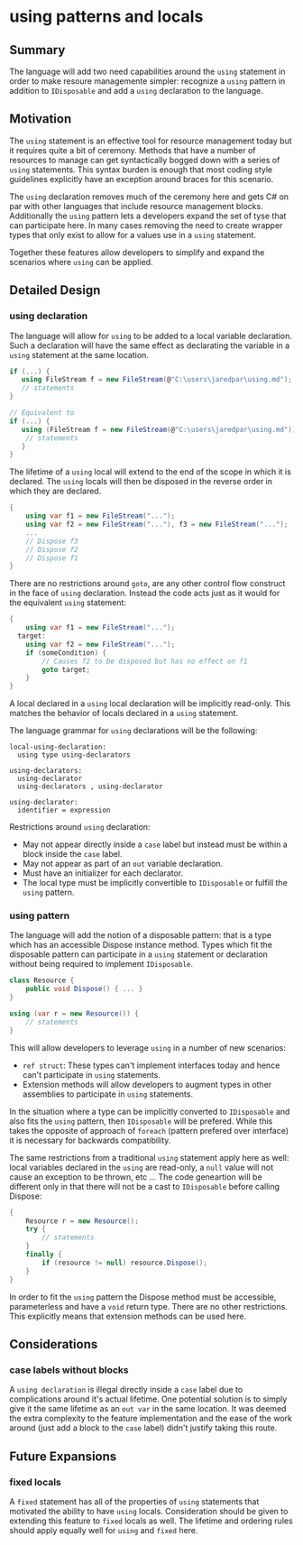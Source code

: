 # using patterns and locals

## Summary

The language will add two need capabilities around the `using` statement in order to make resoure
managemente simpler: recognize a `using` pattern in addition to `IDisposable` and add a `using`
declaration to the language.

## Motivation

The `using` statement is an effective tool for resource management today but it requires quite a 
bit of ceremony. Methods that have a number of resources to manage can get syntactically bogged 
down with a series of `using` statements. This syntax burden is enough that most coding style 
guidelines explicitly have an exception around braces for this scenario. 

The `using` declaration removes much of the ceremony here and gets C# on par with other languages
that include resource management blocks. Additionally the `using` pattern lets a developers expand
the set of tyse that can participate here. In many cases removing the need to create wrapper types 
that only exist to allow for a values use in a `using` statement. 

Together these features allow developers to simplify and expand the scenarios where `using` can
be applied.

## Detailed Design 

### using declaration

The language will allow for `using` to be added to a local variable declaration. Such a declaration
will have the same effect as declarating the variable in a `using` statement at the same location.

``` csharp
if (...) { 
   using FileStream f = new FileStream(@"C:\users\jaredpar\using.md");
   // statements
}

// Equivalent to 
if (...) { 
   using (FileStream f = new FileStream(@"C:\users\jaredpar\using.md")) {
    // statements
   }
}
```

The lifetime of a `using` local will extend to the end of the scope in which it is declared. The 
`using` locals will then be disposed in the reverse order in which they are declared. 

``` csharp
{ 
    using var f1 = new FileStream("...");
    using var f2 = new FileStream("..."), f3 = new FileStream("...");
    ...
    // Dispose f3
    // Dispose f2 
    // Dispose f1
}
```

There are no restrictions around `goto`, are any other control flow construct in the face of 
`using` declaration. Instead the code acts just as it would for the equivalent `using` statement:

``` csharp
{
    using var f1 = new FileStream("...");
  target:
    using var f2 = new FileStream("...");
    if (someCondition) {
        // Causes f2 to be disposed but has no effect on f1
        goto target;
    }
}
```

A local declared in a `using` local declaration will be implicitly read-only. This matches the 
behavior of locals declared in a `using` statement. 

The language grammar for `using` declarations will be the following:

```
local-using-declaration:
  using type using-declarators

using-declarators:
  using-declarator
  using-declarators , using-declarator
  
using-declarator:
  identifier = expression
```

Restrictions around `using` declaration:

- May not appear directly inside a `case` label but instead must be within a block inside the
 `case` label.
- May not appear as part of an `out` variable declaration. 
- Must have an initializer for each declarator.
- The local type must be implicitly convertible to `IDisposable` or fulfill the `using` pattern.

### using pattern

The language will add the notion of a disposable pattern: that is a type which has an accessible 
Dispose instance method. Types which fit the disposable pattern can participate in a `using` 
statement or declaration without being required to implement `IDisposable`. 

``` csharp
class Resource { 
    public void Dispose() { ... }
}

using (var r = new Resource()) {
    // statements
}
```

This will allow developers to leverage `using` in a number of new scenarios:

- `ref struct`: These types can't implement interfaces today and hence can't participate in `using`
statements.
- Extension methods will allow developers to augment types in other assemblies to participate 
in `using` statements.

In the situation where a type can be implicitly converted to `IDisposable` and also fits the
`using` pattern, then `IDisposable` will be prefered. While this takes the opposite of approach
of `foreach` (pattern prefered over interface) it is necessary for backwards compatibility.

The same restrictions from a traditional `using` statement apply here as well: local variables 
declared in the `using` are read-only, a `null` value will not cause an exception to be thrown, 
etc ... The code geneartion will be different only in that there will not be a cast to 
`IDisposable` before calling Dispose:

``` csharp
{
	Resource r = new Resource();
	try {
		// statements
	}
	finally {
		if (resource != null) resource.Dispose();
	}
}
```

In order to fit the `using` pattern the Dispose method must be accessible, parameterless and have 
a `void` return type. There are no other restrictions. This explicitly means that extension methods
can be used here.

## Considerations

### case labels without blocks

A `using declaration` is illegal directly inside a `case` label due to complications around it's 
actual lifetime. One potential solution is to simply give it the same lifetime as an `out var` 
in the same location. It was deemed the extra complexity to the feature implementation and the 
ease of the work around (just add a block to the `case` label) didn't justify taking this route.

## Future Expansions

### fixed locals

A `fixed` statement has all of the properties of `using` statements that motivated the ability
to have `using` locals. Consideration should be given to extending this feature to `fixed` locals
as well. The lifetime and ordering rules should apply equally well for `using` and `fixed` here.


